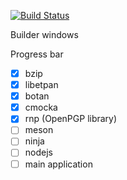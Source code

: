 [![Build Status](https://travis-ci.org/homdx/test-win-build.svg?branch=master)](https://travis-ci.org/homdx/test-win-build)

Builder windows

Progress bar

* [x]  bzip
* [x]  libetpan
* [x]  botan
* [x]  cmocka
* [x]  rnp (OpenPGP library)
* [ ]  meson
* [ ]  ninja
* [ ]  nodejs
* [ ]  main application
